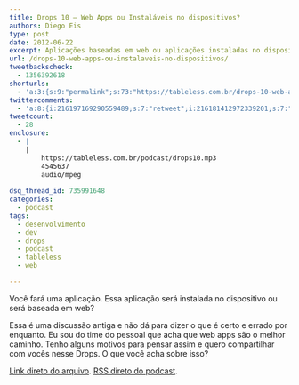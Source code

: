 ```yaml
---
title: Drops 10 – Web Apps ou Instaláveis no dispositivos?
authors: Diego Eis
type: post
date: 2012-06-22
excerpt: Aplicações baseadas em web ou aplicações instaladas no dispositivos?
url: /drops-10-web-apps-ou-instalaveis-no-dispositivos/
tweetbackscheck:
  - 1356392618
shorturls:
  - 'a:3:{s:9:"permalink";s:73:"https://tableless.com.br/drops-10-web-apps-ou-instalaveis-no-dispositivos/";s:7:"tinyurl";s:26:"https://tinyurl.com/cym7csc";s:4:"isgd";s:19:"https://is.gd/bvOBfW";}'
twittercomments:
  - 'a:8:{i:216197169290559489;s:7:"retweet";i:216181412972339201;s:7:"retweet";i:216180507115925505;s:7:"retweet";i:216172946828439552;s:7:"retweet";i:216023104365924352;s:7:"retweet";i:215977721887604737;s:7:"retweet";i:215976976719159296;s:7:"retweet";i:215972337051385857;s:7:"retweet";}'
tweetcount:
  - 28
enclosure:
  - |
    |
        https://tableless.com.br/podcast/drops10.mp3
        4545637
        audio/mpeg
        
dsq_thread_id: 735991648
categories:
  - podcast
tags:
  - desenvolvimento
  - dev
  - drops
  - podcast
  - tableless
  - web

---
```

Você fará uma aplicação. Essa aplicação será instalada no dispositivo ou será baseada em web?

Essa é uma discussão antiga e não dá para dizer o que é certo e errado por enquanto. Eu sou do time do pessoal que acha que web apps são o melhor caminho. Tenho alguns motivos para pensar assim e quero compartilhar com vocês nesse Drops. O que você acha sobre isso?



[Link direto do arquivo][1]. [RSS direto do podcast][2].

 [1]: https://tableless.com.br/podcast/drops10.mp3
 [2]: feed://tableless.com.br/categoria/podcasts/feed/